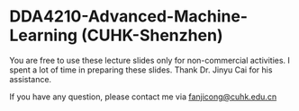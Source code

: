 # DDA4210-Advanced-Machine-Learning (CUHK-Shenzhen)

You are free to use these lecture slides only for non-commercial activities. I spent a lot of time in preparing these slides. Thank Dr. Jinyu Cai for his assistance.

If you have any question, please contact me via fanjicong@cuhk.edu.cn
